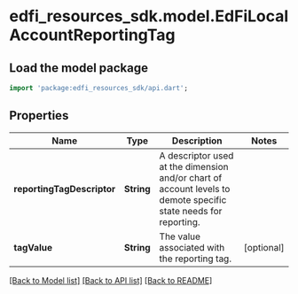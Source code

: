 # edfi_resources_sdk.model.EdFiLocalAccountReportingTag

## Load the model package
```dart
import 'package:edfi_resources_sdk/api.dart';
```

## Properties
Name | Type | Description | Notes
------------ | ------------- | ------------- | -------------
**reportingTagDescriptor** | **String** | A descriptor used at the dimension and/or chart of account levels to demote specific state needs for reporting. | 
**tagValue** | **String** | The value associated with the reporting tag. | [optional] 

[[Back to Model list]](../README.md#documentation-for-models) [[Back to API list]](../README.md#documentation-for-api-endpoints) [[Back to README]](../README.md)


